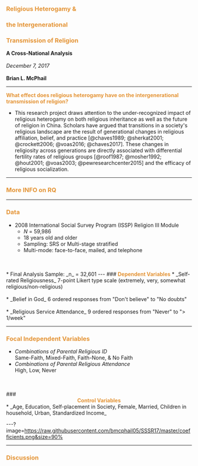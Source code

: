 

### <span style="color:#e49436; font-weight:bold">Religious Heterogamy &</span>
### <span style="color:#e49436; font-weight:bold">the Intergenerational</span>
### <span style="color:#e49436; font-weight:bold">Transmission of Religion</span></span>
**A Cross-National Analysis**
<br>
<br>
_December 7, 2017_
<br>
<br>
**Brian L. McPhail**     

---
<span style="color:#e49436; font-weight:bold">What effect does religious heterogamy have on the intergenerational transmission of religion?</span>
<br>
  * This research project draws attention to the under-recognized impact of religious heterogamy on both religious inheritance as well as the future of religion in China. Scholars have argued that transitions in a society's religious landscape are the result of generational changes in religious affiliation, belief, and practice [@chaves1989; @sherkat2001; @crockett2006; @voas2016; @chaves2017]. These changes in religiosity across generations are directly associated with differential fertility rates of religious groups [@roof1987; @mosher1992; @hout2001; @voas2003; @pewresearchcenter2015] and the efficacy of religious socialization.
---
### <span style="color:#e49436; font-weight:bold">More INFO on RQ</span>

---
### <span style="color:#e49436; font-weight:bold">Data</span>

* 2008 International Social Survey Program (ISSP) Religion III Module
  - _N_ = 59,986
  - 18 years old and older
  - Sampling: SRS or Multi-stage stratified
  - Multi-mode: face-to-face, mailed, and telephone
<br>
<br>
* Final Analysis Sample:  _n_ = 32,601
---
### <span style="color:#e49436; font-weight:bold">Dependent Variables</span>
* _Self-rated Religiousness_  
7-point Likert type scale (extremely, very, somewhat religious/non-religious)
<br>
<br>
* _Belief in God_  
6 ordered responses from "Don't believe" to "No doubts"
<br>
<br>
* _Religious Service Attendance_  
9 ordered responses from "Never" to "> 1/week"

---
### <span style="color:#e49436; font-weight:bold">Focal Independent Variables</span>
* _Combinations of Parental Religious ID_  
Same-Faith, Mixed-Faith, Faith-None, & No Faith
* _Combinations of Parental Religious Attendance_  
High, Low, Never
<br>
<br>
### <center><span style="color:#e49436; font-weight:bold">Control Variables</span></center>
* _Age, Education, Self-placement in Society, Female, Married, Children in household, Urban, Standardized Income_

---?image=https://raw.githubusercontent.com/bmcphail05/SSSR17/master/coefficients.png&size=90%

---
### <span style="color:#e49436; font-weight:bold">Discussion</span>
